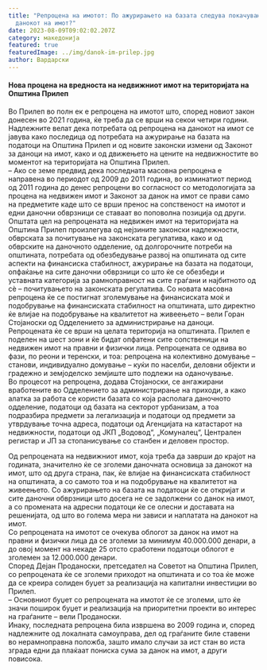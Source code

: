 ```yaml
---
title: "Репроцена на имотот: По ажурирањето на базата следува покачување на
  данокот на имот?"
date: 2023-08-09T09:02:02.207Z
category: македонија
featured: true
featuredImage: ../img/danok-im-prilep.jpg
author: Вардарски
---
```

<!--StartFragment-->

#### Нова процена на вредноста на недвижниот имот на територијата на Општина Прилеп

Во Прилеп во полн ек е репроцена на имотот што, според новиот закон донесен во 2021 година, ќе треба да се врши на секои четири години. Надлежните велат дека потребата од репроцена на данокот на имот се јавува како последица од потребата на ажурирање на базата на податоци на Општина Прилеп и од новите законски измени од Законот за даноци на имот, како и од движењето на цените на недвижностите во моментот на територијата на Општина Прилеп.\
– Ако се земе предвид дека последната масовна репроцена е направена во периодот од 2009 до 2011 година, во изминатиот период од 2011 година до денес репроцени во согласност со методологијата за процена на недвижен имот и Законот за данок на имот се прави само на предметите каде што се врши пренос на сопственост на имотот и едни даночни обврзници се ставаат во поповолна позиција од други. Општата цел на репроцената на недвижен имот на територијата на Општина Прилеп произлегува од нејзините законски надлежности, обврската за почитување на законската регулатива, како и од обврските на даночното одделение, од долгорочните потреби на општината, потребата од обезбедување развој на општината од сите аспекти на финансиска стабилност, ажурирање на базата на податоци, опфаќање на сите даночни обврзници со што ќе се обезбеди и уставната категорија за рамноправност на сите граѓани и најбитното од сѐ – почитувањето на законската регулатива. Со новата масовна репроцена ќе се постигнат зголемување на финансиската моќ и подобрување на финансиската стабилност на општината, што директно ќе влијае на подобрување на квалитетот на живеењето – вели Горан Стојаноски од Одделението за администрирање на даноци.\
Репроцената ќе се врши на целата територија на општината. Прилеп е поделен на шест зони и ќе бидат опфатени сите сопственици на недвижен имот на правни и физички лица. Репроцената се одвива во фази, по реони и теренски, и тоа: репроцена на колективно домување – станови, индивидуално домување – куќи по населби, деловни објекти и градежно и земјоделско земјиште што подлежи на оданочување.\
Во процесот на репроцена, додава Стојаноски, се ангажирани вработените во Одделението за администрирање на приходи, а како алатка за работа се користи базата со која располага даночното одделение, податоци од базата на секторот урбанизам, а тоа подразбира предмети за легализација и податоци од предмети за утврдување точна адреса, податоци од Агенцијата на катастарот на недвижности, податоци од ЈКП „Водовод“, „Комуналец“, Централен регистар и ЈП за стопанисување со станбен и деловен простор.

Од репроцената на недвижниот имот, која треба да заврши до крајот на годината, значително ќе се зголеми даночната основица за данокот на имот, што од друга страна, пак, ќе влијае на финансиската стабилност на општината, а со самото тоа и на подобрување на квалитетот на живеењето. Со ажурирањето на базата на податоци ќе се откријат и сите даночни обврзници што досега не се задолжени со данок на имот, а со промената на адресни податоци ќе се олесни и доставата на решенијата, од што во голема мера ни зависи и наплатата на данокот на имот.\
Со репроцената на имотот се очекува облогот за данок на имот на правни и физички лица да се зголеми за минимум 40.000.000 денари, а до овој момент на некаде 25 отсто сработени податоци облогот е зголемен за 12.000.000 денари.\
Според Дејан Проданоски, претседател на Советот на Општина Прилеп, со репроцената ќе се зголеми приходот на општината и со тоа ќе може да се креира солиден буџет за реализација на капитални инвестиции во Прилеп.\
– Основниот буџет со репроцената на имотот ќе се зголеми, што ќе значи поширок буџет и реализација на приоритетни проекти во интерес на граѓаните – вели Проданоски.\
Инаку, последната репроцена била извршена во 2009 година и, според надлежните од локалната самоуправа, дел од граѓаните биле ставени во нерамноправна положба, зашто имало случаи за ист стан во иста зграда едни да плаќаат пониска сума за данок на имот, а други повисока.

<!--EndFragment-->